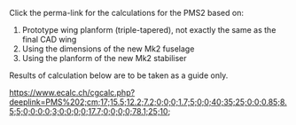 Click the perma-link for the calculations for the PMS2 based on:
1. Prototype wing planform (triple-tapered), not exactly the same as the final CAD wing
2. Using the dimensions of the new Mk2 fuselage
3. Using the planform of the new Mk2 stabiliser

Results of calculation below are to be taken as a guide only.

https://www.ecalc.ch/cgcalc.php?deeplink=PMS%202;cm;17;15.5;12.2;7.2;0;0;0;1.7;5;0;0;40;35;25;0;0;0.85;8.5;5;0;0;0;0;3;0;0;0;0;17.7;0;0;0;0;78.1;25;10;